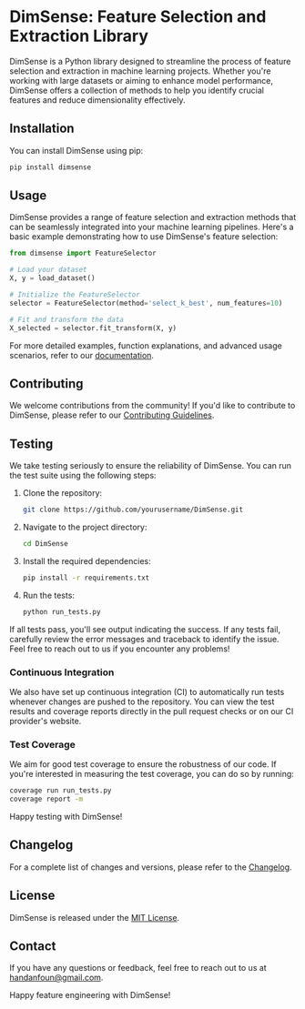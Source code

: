 # DimSense: Feature Selection and Extraction Library

DimSense is a Python library designed to streamline the process of feature selection and extraction in machine learning projects. Whether you're working with large datasets or aiming to enhance model performance, DimSense offers a collection of methods to help you identify crucial features and reduce dimensionality effectively.

## Installation

You can install DimSense using pip:

```bash
pip install dimsense
```

## Usage

DimSense provides a range of feature selection and extraction methods that can be seamlessly integrated into your machine learning pipelines. Here's a basic example demonstrating how to use DimSense's feature selection:

```python
from dimsense import FeatureSelector

# Load your dataset
X, y = load_dataset()

# Initialize the FeatureSelector
selector = FeatureSelector(method='select_k_best', num_features=10)

# Fit and transform the data
X_selected = selector.fit_transform(X, y)
```

For more detailed examples, function explanations, and advanced usage scenarios, refer to our [documentation](link_to_your_documentation).

## Contributing

We welcome contributions from the community! If you'd like to contribute to DimSense, please refer to our [Contributing Guidelines](https://github.com/Tinny-Robot/DimSense/CONTRIBUTING.md).


## Testing

We take testing seriously to ensure the reliability of DimSense. You can run the test suite using the following steps:

1. Clone the repository:

   ```bash
   git clone https://github.com/yourusername/DimSense.git
   ```

2. Navigate to the project directory:

   ```bash
   cd DimSense
   ```

3. Install the required dependencies:

   ```bash
   pip install -r requirements.txt
   ```

4. Run the tests:

   ```bash
   python run_tests.py
   ```

If all tests pass, you'll see output indicating the success. If any tests fail, carefully review the error messages and traceback to identify the issue. Feel free to reach out to us if you encounter any problems!

### Continuous Integration

We also have set up continuous integration (CI) to automatically run tests whenever changes are pushed to the repository. You can view the test results and coverage reports directly in the pull request checks or on our CI provider's website.

### Test Coverage

We aim for good test coverage to ensure the robustness of our code. If you're interested in measuring the test coverage, you can do so by running:

```bash
coverage run run_tests.py
coverage report -m
```

Happy testing with DimSense!

## Changelog

For a complete list of changes and versions, please refer to the [Changelog](CHANGELOG.md).


## License

DimSense is released under the [MIT License](link_to_license).

## Contact

If you have any questions or feedback, feel free to reach out to us at [handanfoun@gmail.com](mailto:handanfoun@gmail.com).

Happy feature engineering with DimSense!
